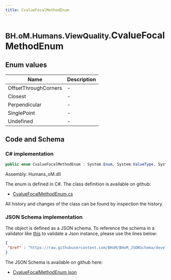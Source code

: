 ```yaml
---
title: CvalueFocalMethodEnum
---
```


# <small>BH.oM.Humans.ViewQuality.</small>**CvalueFocalMethodEnum**



## Enum values

| Name            | Description                                                    |
|-----------------|----------------------------------------------------------------|
| OffsetThroughCorners |  -  |
| Closest |  -  |
| Perpendicular |  -  |
| SinglePoint |  -  |
| Undefined |  -  |


## Code and Schema

### C# implementation

``` C# title="C#"
public enum CvalueFocalMethodEnum : System.Enum, System.ValueType, System.IComparable, System.ISpanFormattable, System.IFormattable, System.IConvertible
```

Assembly: Humans_oM.dll

The enum is defined in C#. The class definition is available on github:

- [CvalueFocalMethodEnum.cs](https://github.com/BHoM/BHoM/blob/develop/Humans_oM/ViewQuality\CvalueFocalMethodEnum.cs)

All history and changes of the class can be found by inspection the history.
### JSON Schema implementation

The object is defined as a JSON schema. To reference the schema in a validator like [this](https://www.jsonschemavalidator.net/) to validate a Json instance, please use the lines below:

``` json title="JSON Schema"
{
 "$ref" : "https://raw.githubusercontent.com/BHoM/BHoM_JSONSchema/develop/Humans_oM/ViewQuality/CvalueFocalMethodEnum.json"
}
```

The JSON Schema is available on github here:

- [CvalueFocalMethodEnum.json](https://github.com/BHoM/BHoM_JSONSchema/blob/develop/Humans_oM/ViewQuality/CvalueFocalMethodEnum.json)

